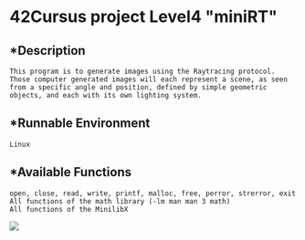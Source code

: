 # 42Cursus project Level4 "miniRT"

## *Description

    This program is to generate images using the Raytracing protocol. 
    Those computer generated images will each represent a scene, as seen from a specific angle and position, defined by simple geometric objects, and each with its own lighting system.

## *Runnable Environment

    Linux

## *Available Functions

    open, close, read, write, printf, malloc, free, perror, strerror, exit
    All functions of the math library (-lm man man 3 math)
    All functions of the MinilibX
    
   <img src="attach:2021-04-27_8.34.27 (2)">
